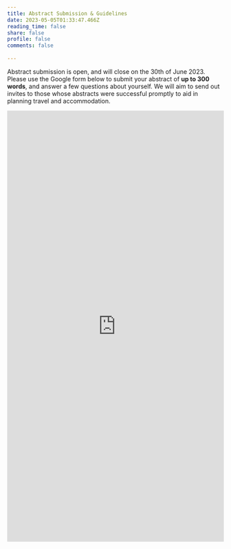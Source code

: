 ```yaml
---
title: Abstract Submission & Guidelines
date: 2023-05-05T01:33:47.466Z
reading_time: false
share: false
profile: false
comments: false
 
---
```

Abstract submission is open, and will close on the 30th of June 2023. Please use the Google form below to submit your abstract of <b>up to 300 words</b>, and answer a few questions about yourself. We will aim to send out invites to those whose abstracts were successful promptly to aid in planning travel and accommodation.

<iframe src="https://docs.google.com/forms/d/e/1FAIpQLScQeG2eG-0CDP3Nn0DVBVjrAwJv7pIaMVhnkLX2ROtsEue_Dw/viewform?embedded=true" width="100%" height="1000" frameborder="0" marginheight="0" marginwidth="0">Loading…</iframe>

